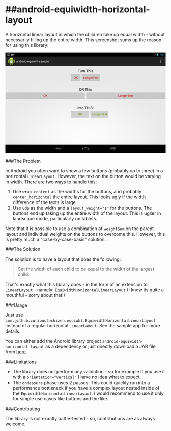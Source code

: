 ##android-equiwidth-horizontal-layout
===================================

A horizontal linear layout in which the children take up equal width - without necessarily filling up the entire width. This screenshot sums up the reason for using this library:

![Here is a screenshot from the sample app][1]


###The Problem

In Android you often want to show a few buttons (probably up to three) in a horizontal `LinearLayout`. However, the text on the button would be varying in width. There are two ways to handle this:

  1. Use `wrap_content` as the widths for the buttons, and probably `center_horizontal` the entire layout. This looks ugly if the width difference of the texts is large.
  2. Use `0dp` as the width and a `layout_weight="1"` for the buttons. The buttons end up taking up the entire width of the layout. This is uglier in landscape mode, particularly on tablets.
  
Note that it is possible to use a combination of `weightSum` on the parent layout and individual weights on the buttons to overcome this. However, this is pretty much a "case-by-case-basis" solution.
 

###The Solution

The solution is to have a layout that does the following:

> Set the width of each child to be equal to the width of the largest child.

That's exactly what this library does - in the form of an extension to `LinearLayout` - namely: `EquiwidthHorizontalLinearLayout` (I know its quite a mouthful - sorry about that!)


###Usage

Just use `com.github.curioustechizen.equiwhl.EquiwidthHorizontalLinearLayout` instead of a regular horizontal `LinearLayout`. See the sample app for more details.

You can either add the Android library project `android-equiwidth-horizontal-layout` as a dependency or just directly download a JAR file from [here](jars/).


###Limitations

  - The library does not perform any validation - so for example if you use it with a `orientation="vertical"` I have no idea what to expect.
  - The `onMeasure` phase uses 2 passes. This could quickly run into a performance bottleneck if you have a complex layout nested inside of the `EquiwidthHorizontalLinearLayout`. I would recommend to use it only for simple use cases like buttons and the like.
  

###Contributing

The library is not exactly battle-tested - so, contributions are as always welcome. 

[1]: screenshots/sample.png "screenshot.png"
